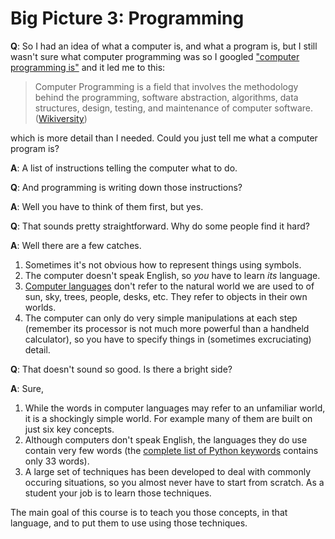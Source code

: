# Big Picture 3: Programming

**Q**: So I had an idea of what a computer is, and what a program is,
but I still wasn't sure what computer programming was so I
googled ["computer programming
is"](http://www.google.ca/search?q=%22computer+programming+is%22) and
it led me to this:

> Computer Programming is a field that involves the methodology behind
> the programming, software abstraction, algorithms, data structures,
> design, testing, and maintenance of computer
> software.([Wikiversity](http://en.wikiversity.org/wiki/Topic:Computer_Programming))

which is more detail than I needed. Could you just tell me what a
computer program is?

**A**: A list of instructions telling the computer what to do.

**Q**: And programming is writing down those instructions?

**A**: Well you have to think of them first, but yes.

**Q**: That sounds pretty straightforward. Why do some people find it
hard?

**A**: Well there are a few catches.

1.  Sometimes it's not obvious how to represent things using symbols.
2.  The computer doesn't speak English, so *you* have to
    learn *its* language.
3.  [Computer
    languages](http://en.wikipedia.org/wiki/List_of_programming_languages) don't
    refer to the natural world we are used to of sun, sky, trees,
    people, desks, etc. They refer to objects in their own worlds.
4.  The computer can only do very simple manipulations at each step
    (remember its processor is not much more powerful than a handheld
    calculator), so you have to specify things in (sometimes
    excruciating) detail.

**Q**: That doesn't sound so good. Is there a bright side?

**A**: Sure,

1.  While the words in computer languages may refer to an unfamiliar
    world, it is a shockingly simple world. For example many of them are
    built on just six key concepts.
2.  Although computers don't speak English, the languages they do use
    contain very few words (the [complete list of Python
    keywords](http://docs.python.org/ref/keywords.html) contains only 33
    words).
3.  A large set of techniques has been developed to deal with commonly
    occuring situations, so you almost never have to start from scratch.
    As a student your job is to learn those techniques.

The main goal of this course is to teach you those concepts, in that
language, and to put them to use using those techniques.
